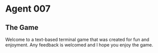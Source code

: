 # Agent 007
## The Game

Welcome to a text-based terminal game that was created for fun and enjoyment. Any feedback is welcomed and I hope you enjoy the game.
